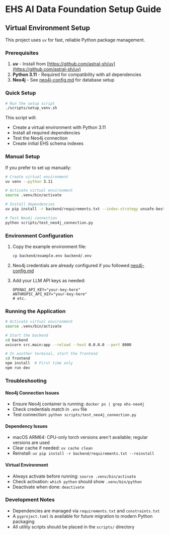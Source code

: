 # EHS AI Data Foundation Setup Guide

## Virtual Environment Setup

This project uses `uv` for fast, reliable Python package management.

### Prerequisites

1. **uv** - Install from [https://github.com/astral-sh/uv](https://github.com/astral-sh/uv)
2. **Python 3.11** - Required for compatibility with all dependencies
3. **Neo4j** - See [neo4j-config.md](./neo4j-config.md) for database setup

### Quick Setup

```bash
# Run the setup script
./scripts/setup_venv.sh
```

This script will:
- Create a virtual environment with Python 3.11
- Install all required dependencies
- Test the Neo4j connection
- Create initial EHS schema indexes

### Manual Setup

If you prefer to set up manually:

```bash
# Create virtual environment
uv venv --python 3.11

# Activate virtual environment
source .venv/bin/activate

# Install dependencies
uv pip install -r backend/requirements.txt --index-strategy unsafe-best-match

# Test Neo4j connection
python scripts/test_neo4j_connection.py
```

### Environment Configuration

1. Copy the example environment file:
   ```bash
   cp backend/example.env backend/.env
   ```

2. Neo4j credentials are already configured if you followed [neo4j-config.md](./neo4j-config.md)

3. Add your LLM API keys as needed:
   ```env
   OPENAI_API_KEY="your-key-here"
   ANTHROPIC_API_KEY="your-key-here"
   # etc.
   ```

### Running the Application

```bash
# Activate virtual environment
source .venv/bin/activate

# Start the backend
cd backend
uvicorn src.main:app --reload --host 0.0.0.0 --port 8000

# In another terminal, start the frontend
cd frontend
npm install  # First time only
npm run dev
```

### Troubleshooting

#### Neo4j Connection Issues
- Ensure Neo4j container is running: `docker ps | grep ehs-neo4j`
- Check credentials match in `.env` file
- Test connection: `python scripts/test_neo4j_connection.py`

#### Dependency Issues
- macOS ARM64: CPU-only torch versions aren't available; regular versions are used
- Clear cache if needed: `uv cache clean`
- Reinstall: `uv pip install -r backend/requirements.txt --reinstall`

#### Virtual Environment
- Always activate before running: `source .venv/bin/activate`
- Check activation: `which python` should show `.venv/bin/python`
- Deactivate when done: `deactivate`

### Development Notes

- Dependencies are managed via `requirements.txt` and `constraints.txt`
- A `pyproject.toml` is available for future migration to modern Python packaging
- All utility scripts should be placed in the `scripts/` directory